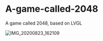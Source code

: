 # A-game-called-2048
 A game called 2048, based on LVGL

![IMG_20200823_162109](https://github.com/Trigger-CN/A-game-called-2048/blob/master/images/screenshot.png)
